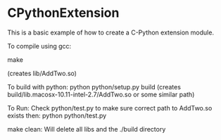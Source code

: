 # CPythonExtension

This is a basic example of how to create a C-Python extension module.

To compile using gcc:

make

(creates lib/AddTwo.so)

To build with python:
python python/setup.py build
(creates build/lib.macosx-10.11-intel-2.7/AddTwo.so or some similar path)

To Run:
Check python/test.py to make sure correct path to AddTwo.so exists then:
python python/test.py


make clean:
Will delete all libs and the ./build directory
